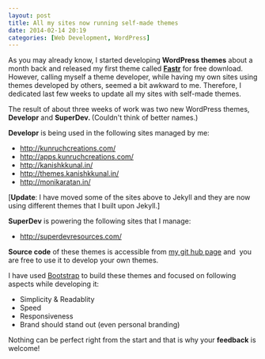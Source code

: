 ```yaml
---
layout: post
title: All my sites now running self-made themes
date: 2014-02-14 20:19
categories: [Web Development, WordPress]
---
```

As you may already know, I started developing <strong>WordPress themes</strong> about a month back and released my first theme called <a title="Fastr – a simple, elegant &amp; fast WordPress theme" href="http://kanishkkunal.in/fastr-simple-elegant-fast-wordpress-theme/"><strong>Fastr</strong></a> for free download. However, calling myself a theme developer, while having my own sites using themes developed by others, seemed a bit awkward to me. Therefore, I dedicated last few weeks to update all my sites with self-made themes.

The result of about three weeks of work was two new WordPress themes, <strong>Developr</strong> and <strong>SuperDev. </strong>(Couldn't think of better names.)

<strong>Developr</strong> is being used in the following sites managed by me:
<ul>
	<li><a href="http://kunruchcreations.com/">http://kunruchcreations.com/</a></li>
	<li><a href="http://apps.kunruchcreations.com/">http://apps.kunruchcreations.com/</a></li>
	<li><a href="http://kanishkkunal.in/">http://kanishkkunal.in/</a></li>
	<li><a href="http://themes.kanishkkunal.in/">http://themes.kanishkkunal.in/</a></li>
	<li><a href="http://monikaratan.in/">http://monikaratan.in/</a></li>
</ul>

[**Update**: I have moved some of the sites above to Jekyll and they are now using different themes that I built upon Jekyll.]

<strong>SuperDev</strong> is powering the following sites that I manage:
<ul>
	<li><a href="http://superdevresources.com/">http://superdevresources.com/</a></li>
</ul>
<strong>Source code</strong> of these themes is accessible from <a href="https://github.com/kanishkkunal" target="_blank">my git hub page</a> and  you are free to use it to develop your own themes.

I have used <a href="http://getbootstrap.com/" target="_blank">Bootstrap</a> to build these themes and focused on following aspects while developing it:
<ul>
	<li>Simplicity &amp; Readablity</li>
	<li>Speed</li>
	<li>Responsiveness</li>
	<li>Brand should stand out (even personal branding)</li>
</ul>
Nothing can be perfect right from the start and that is why your <strong>feedback</strong> is welcome!
